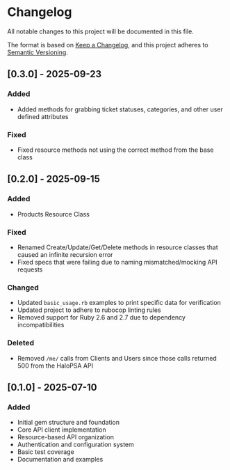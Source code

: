 # Changelog

All notable changes to this project will be documented in this file.

The format is based on [Keep a Changelog](https://keepachangelog.com/en/1.0.0/),
and this project adheres to [Semantic Versioning](https://semver.org/spec/v2.0.0.html).

## [0.3.0] - 2025-09-23

### Added
- Added methods for grabbing ticket statuses, categories, and other user defined attributes

### Fixed
- Fixed resource methods not using the correct method from the base class

## [0.2.0] - 2025-09-15

### Added
- Products Resource Class

### Fixed
- Renamed Create/Update/Get/Delete methods in resource classes that caused an infinite recursion error
- Fixed specs that were failing due to naming mismatched/mocking API requests

### Changed
- Updated `basic_usage.rb` examples to print specific data for verification
- Updated project to adhere to rubocop linting rules
- Removed support for Ruby 2.6 and 2.7 due to dependency incompatibilities

### Deleted
- Removed `/me/` calls from Clients and Users since those calls returned 500 from the HaloPSA API

## [0.1.0] - 2025-07-10

### Added

- Initial gem structure and foundation
- Core API client implementation
- Resource-based API organization
- Authentication and configuration system
- Basic test coverage
- Documentation and examples
